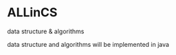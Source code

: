 # ALLinCS
data structure &amp; algorithms

data structure and algorithms will be implemented in java


